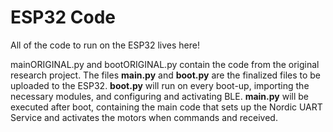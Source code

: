 # ESP32 Code
All of the code to run on the ESP32 lives here!

mainORIGINAL.py and bootORIGINAL.py contain the code from the original research project.
The files **main.py** and **boot.py** are the finalized files to be uploaded to the ESP32.
**boot.py** will run on every boot-up, importing the necessary modules, and configuring and activating BLE.
**main.py** will be executed after boot, containing the main code that sets up the Nordic UART Service and activates the motors when commands and received.
